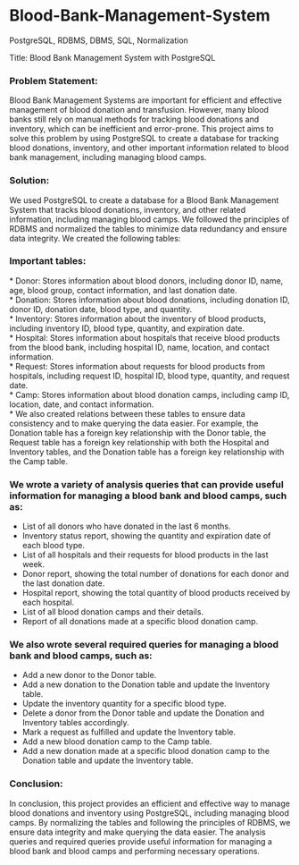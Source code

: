 # Blood-Bank-Management-System
PostgreSQL, RDBMS, DBMS, SQL, Normalization

Title: Blood Bank Management System with PostgreSQL

<h3>Problem Statement:</h3>
Blood Bank Management Systems are important for efficient and effective management of blood donation and transfusion. However, many blood banks still rely on manual methods for tracking blood donations and inventory, which can be inefficient and error-prone. This project aims to solve this problem by using PostgreSQL to create a database for tracking blood donations, inventory, and other important information related to blood bank management, including managing blood camps.

<h3>Solution:</h3> 
We used PostgreSQL to create a database for a Blood Bank Management System that tracks blood donations, inventory, and other related information, including managing blood camps. We followed the principles of RDBMS and normalized the tables to minimize data redundancy and ensure data integrity. We created the following tables:

<h3>Important tables:</h3>
* Donor: Stores information about blood donors, including donor ID, name, age, blood group, contact information, and last donation date.<br>
* Donation: Stores information about blood donations, including donation ID, donor ID, donation date, blood type, and quantity.<br>
* Inventory: Stores information about the inventory of blood products, including inventory ID, blood type, quantity, and expiration date.<br>
* Hospital: Stores information about hospitals that receive blood products from the blood bank, including hospital ID, name, location, and contact information.<br>
* Request: Stores information about requests for blood products from hospitals, including request ID, hospital ID, blood type, quantity, and request date.<br>
* Camp: Stores information about blood donation camps, including camp ID, location, date, and contact information.<br>
* We also created relations between these tables to ensure data consistency and to make querying the data easier. For example, the Donation table has a foreign key relationship with the Donor table, the Request table has a foreign key relationship with both the Hospital and Inventory tables, and the Donation table has a foreign key relationship with the Camp table.

<h3>We wrote a variety of analysis queries that can provide useful information for managing a blood bank and blood camps, such as:</h3>

* List of all donors who have donated in the last 6 months.
* Inventory status report, showing the quantity and expiration date of each blood type.
* List of all hospitals and their requests for blood products in the last week.
* Donor report, showing the total number of donations for each donor and the last donation date.
* Hospital report, showing the total quantity of blood products received by each hospital.
* List of all blood donation camps and their details.
* Report of all donations made at a specific blood donation camp.

<h3>We also wrote several required queries for managing a blood bank and blood camps, such as:</h3>

* Add a new donor to the Donor table.
* Add a new donation to the Donation table and update the Inventory table.
* Update the inventory quantity for a specific blood type.
* Delete a donor from the Donor table and update the Donation and Inventory tables accordingly.
* Mark a request as fulfilled and update the Inventory table.
* Add a new blood donation camp to the Camp table.
* Add a new donation made at a specific blood donation camp to the Donation table and update the Inventory table.

<h3>Conclusion:</h3>
In conclusion, this project provides an efficient and effective way to manage blood donations and inventory using PostgreSQL, including managing blood camps. By normalizing the tables and following the principles of RDBMS, we ensure data integrity and make querying the data easier. The analysis queries and required queries provide useful information for managing a blood bank and blood camps and performing necessary operations.
